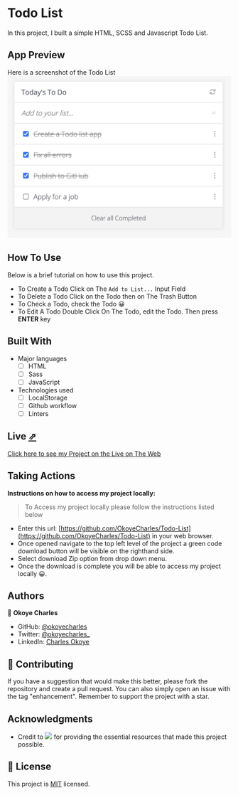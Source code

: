 # Todo List

In this project, I built a simple HTML, SCSS and Javascript Todo List.

## App Preview
Here is a screenshot of the Todo List
![Todo Screenshot](./app-screenshot.png)

## How To Use
Below is a brief tutorial on how to use this project.
- To Create a Todo Click on The `Add to List...` Input Field
- To Delete a Todo Click on the Todo then on The Trash Button
- To Check a Todo, check the Todo 😀
- To Edit A Todo Double Click On The Todo, edit the Todo. Then press **ENTER** key


## Built With

- Major languages
    - [ ] HTML
    - [ ] Sass
    - [ ] JavaScript

- Technologies used
    - [ ] LocalStorage
    - [ ] Github workflow
    - [ ] Linters

## Live [⇗](https://okoyecharles.github.io/Todo-List/)

[Click here to see my Project on the Live on The Web](https://okoyecharles.github.io/Todo-List/)


## Taking Actions
**Instructions on how to access my project locally:** 
> To Access my project locally please follow the instructions listed below
- Enter this url: [https://github.com/OkoyeCharles/Todo-List](https://github.com/OkoyeCharles/Todo-List) in your web browser.
- Once opened navigate to the top left level of the project a green code download button will be visible on the righthand side.
- Select download Zip option from drop down menu.
- Once the download is complete you will be able to access my project locally 😀. 

## Authors

👤 **Okoye Charles**

- GitHub: [@okoyecharles](https://github.com/okoyecharles)
- Twitter: [@okoyecharles_](https://twitter.com/okoyecharles_)
- LinkedIn: [Charles Okoye](https://linkedin.com/in/charles-okoye-633374236/)


## 🤝 Contributing

If you have a suggestion that would make this better, please fork the repository and create a pull request. You can also simply open an issue with the tag "enhancement". Remember to support the project with a star. 

## Acknowledgments

- Credit to ![](https://img.shields.io/badge/Microverse-blueviolet) for providing the essential resources that made this project possible.

## 📝 License

This project is [MIT](./MIT.md) licensed.
